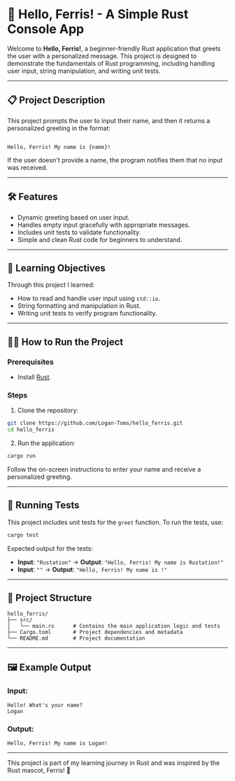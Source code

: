 # 🦀 Hello, Ferris! - A Simple Rust Console App

Welcome to **Hello, Ferris!**, a beginner-friendly Rust application that greets the user with a personalized message. This project is designed to demonstrate the fundamentals of Rust programming, including handling user input, string manipulation, and writing unit tests.

---

## 📋 Project Description

This project prompts the user to input their name, and then it returns a personalized greeting in the format:

```

Hello, Ferris! My name is {name}!

```

If the user doesn't provide a name, the program notifies them that no input was received.

---

## 🛠 Features

- Dynamic greeting based on user input.
- Handles empty input gracefully with appropriate messages.
- Includes unit tests to validate functionality.
- Simple and clean Rust code for beginners to understand.

---

## 🎯 Learning Objectives

Through this project I learned:

- How to read and handle user input using `std::io`.
- String formatting and manipulation in Rust.
- Writing unit tests to verify program functionality.

---

## 🧑‍💻 How to Run the Project

### Prerequisites
- Install [Rust](https://www.rust-lang.org/tools/install).

### Steps

1. Clone the repository:
```bash
git clone https://github.com/Logan-Toms/hello_ferris.git
cd hello_ferris
```

2. Run the application:
```bash
cargo run
```

Follow the on-screen instructions to enter your name and receive a personalized greeting.

---

## 🧪 Running Tests

This project includes unit tests for the `greet` function. To run the tests, use:

```bash
cargo test
```

Expected output for the tests:

- **Input**: `"Rustation"` -> **Output**: `"Hello, Ferris! My name is Rustation!"`
- **Input**: `""` -> **Output**: `"Hello, Ferris! My name is !"`

---

## 📂 Project Structure

```
hello_ferris/
├── src/
│   └── main.rs      # Contains the main application logic and tests
├── Cargo.toml       # Project dependencies and metadata
└── README.md        # Project documentation
```

---

## 🖼️ Example Output

### Input:

```
Hello! What's your name?
Logan
```

### Output:

```
Hello, Ferris! My name is Logan!
```

---

This project is part of my learning journey in Rust and was inspired by the Rust mascot, Ferris! 🦀

